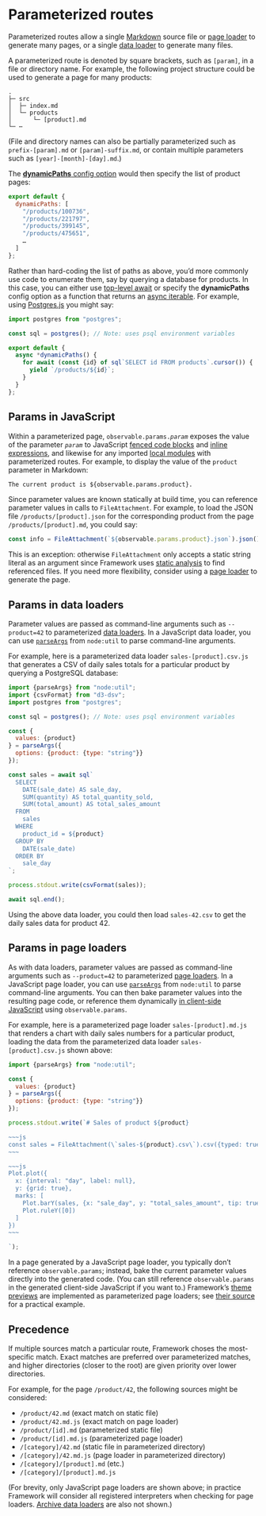 # Parameterized routes <a href="https://github.com/observablehq/framework/releases/tag/v1.11.0" class="observablehq-version-badge" data-version="^1.11.0" title="Added in 1.11.0"></a>

Parameterized routes allow a single [Markdown](./markdown) source file or [page loader](./page-loaders) to generate many pages, or a single [data loader](./data-loaders) to generate many files.

A parameterized route is denoted by square brackets, such as `[param]`, in a file or directory name. For example, the following project structure could be used to generate a page for many products:

```
.
├─ src
│  ├─ index.md
│  └─ products
│      └─ [product].md
└─ ⋯
```

(File and directory names can also be partially parameterized such as `prefix-[param].md` or `[param]-suffix.md`, or contain multiple parameters such as `[year]-[month]-[day].md`.)

The [**dynamicPaths** config option](./config#dynamic-paths) would then specify the list of product pages:

```js run=false
export default {
  dynamicPaths: [
    "/products/100736",
    "/products/221797",
    "/products/399145",
    "/products/475651",
    …
  ]
};
```

Rather than hard-coding the list of paths as above, you’d more commonly use code to enumerate them, say by querying a database for products. In this case, you can either use [top-level await](https://v8.dev/features/top-level-await) or specify the **dynamicPaths** config option as a function that returns an [async iterable](https://developer.mozilla.org/en-US/docs/Web/JavaScript/Reference/Iteration_protocols#the_async_iterator_and_async_iterable_protocols). For example, using [Postgres.js](https://github.com/porsager/postgres/blob/master/README.md#usage) you might say:

```js run=false
import postgres from "postgres";

const sql = postgres(); // Note: uses psql environment variables

export default {
  async *dynamicPaths() {
    for await (const {id} of sql`SELECT id FROM products`.cursor()) {
      yield `/products/${id}`;
    }
  }
};
```

## Params in JavaScript

Within a parameterized page, <code>observable.params.<i>param</i></code> exposes the value of the parameter <code><i>param</i></code> to JavaScript [fenced code blocks](./javascript#fenced-code-blocks) and [inline expressions](./javascript#inline-expressions), and likewise for any imported [local modules](./imports#local-imports) with parameterized routes. For example, to display the value of the `product` parameter in Markdown:

```md run=false
The current product is ${observable.params.product}.
```

Since parameter values are known statically at build time, you can reference parameter values in calls to `FileAttachment`. For example, to load the JSON file `/products/[product].json` for the corresponding product from the page `/products/[product].md`, you could say:

```js run=false
const info = FileAttachment(`${observable.params.product}.json`).json();
```

This is an exception: otherwise `FileAttachment` only accepts a static string literal as an argument since Framework uses [static analysis](./files#static-analysis) to find referenced files. If you need more flexibility, consider using a [page loader](./page-loaders) to generate the page.

## Params in data loaders

Parameter values are passed as command-line arguments such as `--product=42` to parameterized [data loaders](./data-loaders). In a JavaScript data loader, you can use [`parseArgs`](https://nodejs.org/api/util.html#utilparseargsconfig) from `node:util` to parse command-line arguments.

For example, here is a parameterized data loader `sales-[product].csv.js` that generates a CSV of daily sales totals for a particular product by querying a PostgreSQL database:

```js run=false
import {parseArgs} from "node:util";
import {csvFormat} from "d3-dsv";
import postgres from "postgres";

const sql = postgres(); // Note: uses psql environment variables

const {
  values: {product}
} = parseArgs({
  options: {product: {type: "string"}}
});

const sales = await sql`
  SELECT
    DATE(sale_date) AS sale_day,
    SUM(quantity) AS total_quantity_sold,
    SUM(total_amount) AS total_sales_amount
  FROM
    sales
  WHERE
    product_id = ${product}
  GROUP BY
    DATE(sale_date)
  ORDER BY
    sale_day
`;

process.stdout.write(csvFormat(sales));

await sql.end();
```

Using the above data loader, you could then load `sales-42.csv` to get the daily sales data for product 42.

## Params in page loaders

As with data loaders, parameter values are passed as command-line arguments such as `--product=42` to parameterized [page loaders](./page-loaders). In a JavaScript page loader, you can use [`parseArgs`](https://nodejs.org/api/util.html#utilparseargsconfig) from `node:util` to parse command-line arguments. You can then bake parameter values into the resulting page code, or reference them dynamically [in client-side JavaScript](#params-in-java-script) using `observable.params`.

For example, here is a parameterized page loader `sales-[product].md.js` that renders a chart with daily sales numbers for a particular product, loading the data from the parameterized data loader `sales-[product].csv.js` shown above:

~~~~js run=false
import {parseArgs} from "node:util";

const {
  values: {product}
} = parseArgs({
  options: {product: {type: "string"}}
});

process.stdout.write(`# Sales of product ${product}

~~~js
const sales = FileAttachment(\`sales-${product}.csv\`).csv({typed: true});
~~~

~~~js
Plot.plot({
  x: {interval: "day", label: null},
  y: {grid: true},
  marks: [
    Plot.barY(sales, {x: "sale_day", y: "total_sales_amount", tip: true}),
    Plot.ruleY([0])
  ]
})
~~~

`);
~~~~

In a page generated by a JavaScript page loader, you typically don’t reference `observable.params`; instead, bake the current parameter values directly into the generated code. (You can still reference `observable.params` in the generated client-side JavaScript if you want to.) Framework’s [theme previews](./themes) are implemented as parameterized page loaders; see [their source](https://github.com/observablehq/framework/blob/main/docs/theme/%5Btheme%5D.md.ts) for a practical example.

## Precedence

If multiple sources match a particular route, Framework choses the most-specific match. Exact matches are preferred over parameterized matches, and higher directories (closer to the root) are given priority over lower directories.

For example, for the page `/product/42`, the following sources might be considered:

* `/product/42.md` (exact match on static file)
* `/product/42.md.js` (exact match on page loader)
* `/product/[id].md` (parameterized static file)
* `/product/[id].md.js` (parameterized page loader)
* `/[category]/42.md` (static file in parameterized directory)
* `/[category]/42.md.js` (page loader in parameterized directory)
* `/[category]/[product].md` (etc.)
* `/[category]/[product].md.js`

(For brevity, only JavaScript page loaders are shown above; in practice Framework will consider all registered interpreters when checking for page loaders. [Archive data loaders](./data-loaders#archives) are also not shown.)
